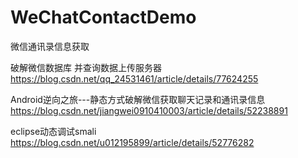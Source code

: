# WeChatContactDemo
微信通讯录信息获取

破解微信数据库 并查询数据上传服务器
https://blog.csdn.net/qq_24531461/article/details/77624255

Android逆向之旅---静态方式破解微信获取聊天记录和通讯录信息
https://blog.csdn.net/jiangwei0910410003/article/details/52238891

eclipse动态调试smali
https://blog.csdn.net/u012195899/article/details/52776282
